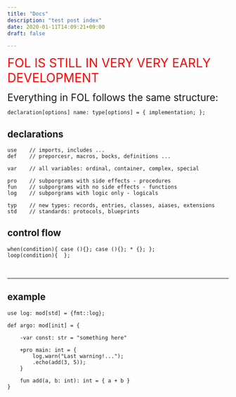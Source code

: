 ```yaml
---
title: "Docs"
description: "test post index"
date: 2020-01-11T14:09:21+09:00
draft: false

---
```


<span style="font-size: 2em !important; color: red !important;">FOL IS STILL IN VERY VERY EARLY DEVELOPMENT</span>

<span style="font-size: 1.6em !important;">Everything in FOL follows the same structure:</span>

```
declaration[options] name: type[options] = { implementation; };
```

## declarations
```
use    // imports, includes ...
def    // preporcesr, macros, bocks, definitions ...

var    // all variables: ordinal, container, complex, special

pro    // subporgrams with side effects - procedures
fun    // subporgrams with no side effects - functions
log    // subporgrams with logic only - logicals

typ    // new types: records, entries, classes, aiases, extensions
std    // standards: protocols, blueprints
```
## control flow
```
when(condition){ case (){}; case (){}; * {}; };
loop(condition){  };
```

&nbsp;
<hr>

## example
```
use log: mod[std] = {fmt::log};

def argo: mod[init] = {
    
    -var const: str = "something here"

    +pro main: int = {
        log.warn("Last warning!...");
        .echo(add(3, 5));
    }

    fun add(a, b: int): int = { a + b }
}
```
